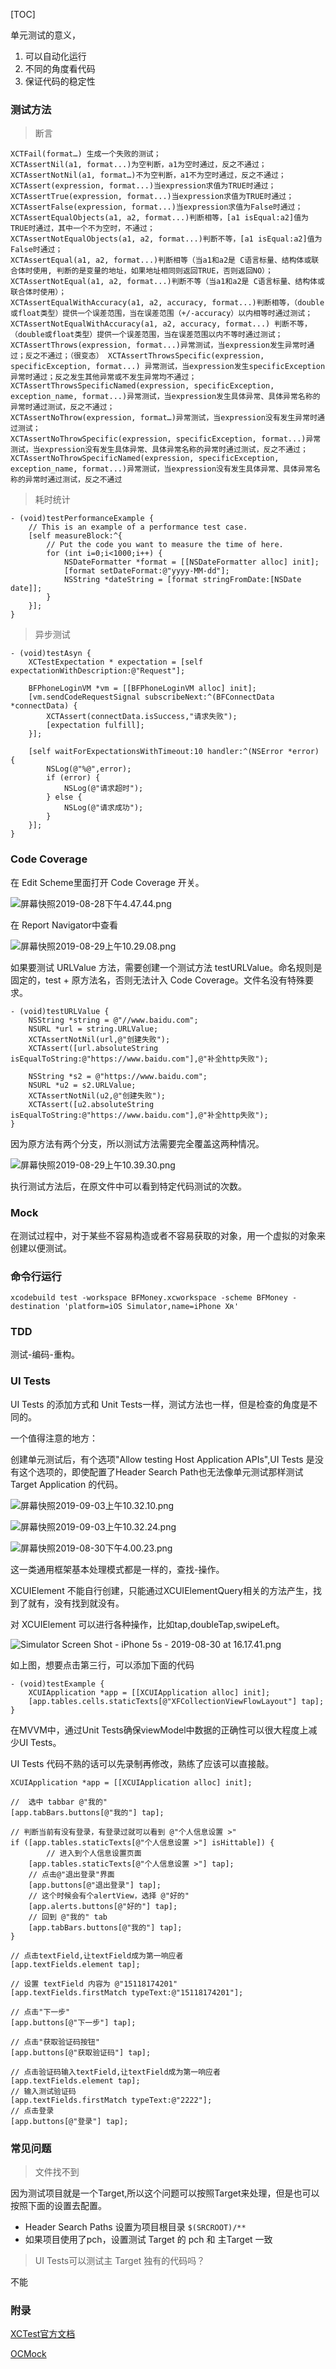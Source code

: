 [TOC]

单元测试的意义，

1. 可以自动化运行
2. 不同的角度看代码
3. 保证代码的稳定性

### 测试方法

> 断言

```
XCTFail(format…) 生成一个失败的测试； 
XCTAssertNil(a1, format...)为空判断，a1为空时通过，反之不通过；
XCTAssertNotNil(a1, format…)不为空判断，a1不为空时通过，反之不通过；
XCTAssert(expression, format...)当expression求值为TRUE时通过；
XCTAssertTrue(expression, format...)当expression求值为TRUE时通过；
XCTAssertFalse(expression, format...)当expression求值为False时通过；
XCTAssertEqualObjects(a1, a2, format...)判断相等，[a1 isEqual:a2]值为TRUE时通过，其中一个不为空时，不通过；
XCTAssertNotEqualObjects(a1, a2, format...)判断不等，[a1 isEqual:a2]值为False时通过；
XCTAssertEqual(a1, a2, format...)判断相等（当a1和a2是 C语言标量、结构体或联合体时使用, 判断的是变量的地址，如果地址相同则返回TRUE，否则返回NO）；
XCTAssertNotEqual(a1, a2, format...)判断不等（当a1和a2是 C语言标量、结构体或联合体时使用）；
XCTAssertEqualWithAccuracy(a1, a2, accuracy, format...)判断相等，（double或float类型）提供一个误差范围，当在误差范围（+/-accuracy）以内相等时通过测试；
XCTAssertNotEqualWithAccuracy(a1, a2, accuracy, format...) 判断不等，（double或float类型）提供一个误差范围，当在误差范围以内不等时通过测试；
XCTAssertThrows(expression, format...)异常测试，当expression发生异常时通过；反之不通过；（很变态） XCTAssertThrowsSpecific(expression, specificException, format...) 异常测试，当expression发生specificException异常时通过；反之发生其他异常或不发生异常均不通过；
XCTAssertThrowsSpecificNamed(expression, specificException, exception_name, format...)异常测试，当expression发生具体异常、具体异常名称的异常时通过测试，反之不通过；
XCTAssertNoThrow(expression, format…)异常测试，当expression没有发生异常时通过测试；
XCTAssertNoThrowSpecific(expression, specificException, format...)异常测试，当expression没有发生具体异常、具体异常名称的异常时通过测试，反之不通过；
XCTAssertNoThrowSpecificNamed(expression, specificException, exception_name, format...)异常测试，当expression没有发生具体异常、具体异常名称的异常时通过测试，反之不通过
```

>  耗时统计

```
- (void)testPerformanceExample {
    // This is an example of a performance test case.
    [self measureBlock:^{
        // Put the code you want to measure the time of here.
        for (int i=0;i<1000;i++) {
            NSDateFormatter *format = [[NSDateFormatter alloc] init];
            [format setDateFormat:@"yyyy-MM-dd"];
            NSString *dateString = [format stringFromDate:[NSDate date]];
        }
    }];
}
```

> 异步测试

```
- (void)testAsyn {
    XCTestExpectation * expectation = [self expectationWithDescription:@"Request"];
   
    BFPhoneLoginVM *vm = [[BFPhoneLoginVM alloc] init];
    [vm.sendCodeRequestSignal subscribeNext:^(BFConnectData *connectData) {
        XCTAssert(connectData.isSuccess,"请求失败");
        [expectation fulfill];
    }];
    
    [self waitForExpectationsWithTimeout:10 handler:^(NSError *error) {
        NSLog(@"%@",error);
        if (error) {
            NSLog(@"请求超时");
        } else {
            NSLog(@"请求成功");
        }
    }];
}
```


###  Code Coverage

在 Edit Scheme里面打开 Code Coverage 开关。

![屏幕快照2019-08-28下午4.47.44.png](https://i.loli.net/2019/08/28/4dIFWsagSbvirK3.png)

在 Report Navigator中查看

![屏幕快照2019-08-29上午10.29.08.png](https://i.loli.net/2019/08/29/tsh7HuNEXeQcJKO.png)

如果要测试 URLValue 方法，需要创建一个测试方法 testURLValue。命名规则是固定的，test + 原方法名，否则无法计入 Code Coverage。文件名没有特殊要求。

```
- (void)testURLValue {
    NSString *string = @"//www.baidu.com";
    NSURL *url = string.URLValue;
    XCTAssertNotNil(url,@"创建失败");
    XCTAssert([url.absoluteString isEqualToString:@"https://www.baidu.com"],@"补全http失败");
    
    NSString *s2 = @"https://www.baidu.com";
    NSURL *u2 = s2.URLValue;
    XCTAssertNotNil(u2,@"创建失败");
    XCTAssert([u2.absoluteString isEqualToString:@"https://www.baidu.com"],@"补全http失败");
}
```

因为原方法有两个分支，所以测试方法需要完全覆盖这两种情况。

![屏幕快照2019-08-29上午10.39.30.png](https://i.loli.net/2019/08/29/a7AlnHeZdxNycP9.png)

执行测试方法后，在原文件中可以看到特定代码测试的次数。

### Mock

在测试过程中，对于某些不容易构造或者不容易获取的对象，用一个虚拟的对象来创建以便测试。



### 命令行运行

```
xcodebuild test -workspace BFMoney.xcworkspace -scheme BFMoney -destination 'platform=iOS Simulator,name=iPhone Xʀ'
```

### TDD

测试-编码-重构。



### UI Tests

UI Tests 的添加方式和 Unit Tests一样，测试方法也一样，但是检查的角度是不同的。

一个值得注意的地方：

创建单元测试后，有个选项"Allow testing Host Application APIs",UI Tests 是没有这个选项的，即使配置了Header Search Path也无法像单元测试那样测试 Target Application 的代码。

![屏幕快照2019-09-03上午10.32.10.png](https://i.loli.net/2019/09/03/uXROScH4VwbyKMC.png)



![屏幕快照2019-09-03上午10.32.24.png](https://i.loli.net/2019/09/03/YhSkwbNTm4VfoqO.png)



![屏幕快照2019-08-30下午4.00.23.png](https://i.loli.net/2019/08/30/N78lRSHbmagcGX5.png) 

这一类通用框架基本处理模式都是一样的，查找-操作。

XCUIElement 不能自行创建，只能通过XCUIElementQuery相关的方法产生，找到了就有，没有找到就没有。

对 XCUIElement 可以进行各种操作，比如tap,doubleTap,swipeLeft。

![Simulator Screen Shot - iPhone 5s - 2019-08-30 at 16.17.41.png](https://i.loli.net/2019/08/30/sUrlbX1neVcNPOE.png)

如上图，想要点击第三行，可以添加下面的代码

```
- (void)testExample {
    XCUIApplication *app = [[XCUIApplication alloc] init];
    [app.tables.cells.staticTexts[@"XFCollectionViewFlowLayout"] tap];
}
```

在MVVM中，通过Unit Tests确保viewModel中数据的正确性可以很大程度上减少UI Tests。

UI Tests 代码不熟的话可以先录制再修改，熟练了应该可以直接敲。

```
XCUIApplication *app = [[XCUIApplication alloc] init];

//  选中 tabbar @"我的" 
[app.tabBars.buttons[@"我的"] tap];

// 判断当前有没有登录，有登录过就可以看到 @"个人信息设置 >"
if ([app.tables.staticTexts[@"个人信息设置 >"] isHittable]) {
		// 进入到个人信息设置页面
    [app.tables.staticTexts[@"个人信息设置 >"] tap];
    // 点击@"退出登录"界面
    [app.buttons[@"退出登录"] tap];
    // 这个时候会有个alertView，选择 @"好的"
    [app.alerts.buttons[@"好的"] tap];
    // 回到 @"我的" tab
    [app.tabBars.buttons[@"我的"] tap];
}

// 点击textField,让textField成为第一响应者
[app.textFields.element tap];

// 设置 textField 内容为 @"15118174201"
[app.textFields.firstMatch typeText:@"15118174201"];

// 点击"下一步"
[app.buttons[@"下一步"] tap];

// 点击"获取验证码按钮"
[app.buttons[@"获取验证码"] tap];

// 点击验证码输入textField,让textField成为第一响应者
[app.textFields.element tap];
// 输入测试验证码
[app.textFields.firstMatch typeText:@"2222"];
// 点击登录
[app.buttons[@"登录"] tap];
```



### 常见问题

> 文件找不到

因为测试项目就是一个Target,所以这个问题可以按照Target来处理，但是也可以按照下面的设置去配置。

* Header Search Paths 设置为项目根目录 `$(SRCROOT)/**`
* 如果项目使用了pch，设置测试 Target 的 pch 和 主Target 一致
> UI Tests可以测试主 Target 独有的代码吗？

不能

### 附录

[XCTest官方文档](https://developer.apple.com/documentation/xctest)

[OCMock](http://ocmock.org/reference/)



